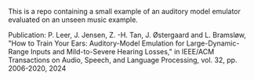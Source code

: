This is a repo containing a small example of an auditory model emulator evaluated on an unseen music example.

Publication: P. Leer, J. Jensen, Z. -H. Tan, J. Østergaard and L. Bramsløw, "How to Train Your Ears: Auditory-Model Emulation for Large-Dynamic-Range Inputs and Mild-to-Severe Hearing Losses," in IEEE/ACM Transactions on Audio, Speech, and Language Processing, vol. 32, pp. 2006-2020, 2024
